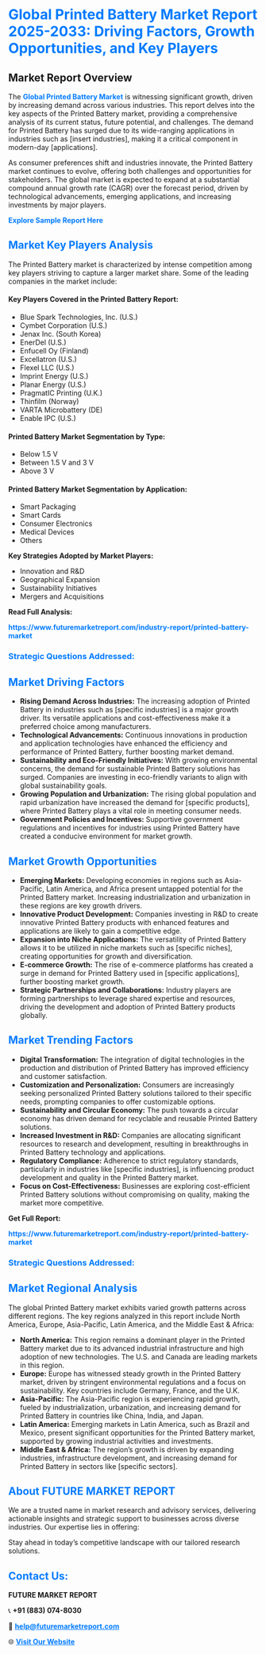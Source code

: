 <h1 style="color: #007BFF;">Global Printed Battery Market Report 2025-2033: Driving Factors, Growth Opportunities, and Key Players</h1>

<section id="overview">
<h2>Market Report Overview</h2>
<p>The <a href="https://www.futuremarketreport.com/industry-report/printed-battery-market" style="color: #007BFF; text-decoration: none;"><strong>Global Printed Battery Market</strong></a> is witnessing significant growth, driven by increasing demand across various industries. This report delves into the key aspects of the Printed Battery market, providing a comprehensive analysis of its current status, future potential, and challenges. The demand for Printed Battery has surged due to its wide-ranging applications in industries such as [insert industries], making it a critical component in modern-day [applications].</p>
<p>As consumer preferences shift and industries innovate, the Printed Battery market continues to evolve, offering both challenges and opportunities for stakeholders. The global market is expected to expand at a substantial compound annual growth rate (CAGR) over the forecast period, driven by technological advancements, emerging applications, and increasing investments by major players.</p>
</section>

<section id="overview">
<p><a href="https://www.futuremarketreport.com/request-sample/reportId=87802" style="color: #007BFF; text-decoration: none;"><strong>Explore Sample Report Here</strong></a></p>
</section>

<section id="key-players">
<h2 style="color: #007BFF;">Market Key Players Analysis</h2>
<p>The Printed Battery market is characterized by intense competition among key players striving to capture a larger market share. Some of the leading companies in the market include:</p>
<h4>Key Players Covered in the Printed Battery Report:</h4>
<ul><li>Blue Spark Technologies, Inc. (U.S.)</li><li>Cymbet Corporation (U.S.)</li><li>Jenax Inc. (South Korea)</li><li>EnerDel (U.S.)</li><li>Enfucell Oy (Finland)</li><li>Excellatron (U.S.)</li><li>Flexel LLC (U.S.)</li><li>Imprint Energy (U.S.)</li><li>Planar Energy (U.S.)</li><li>PragmatIC Printing (U.K.)</li><li>Thinfilm (Norway)</li><li>VARTA Microbattery (DE)</li><li>Enable IPC (U.S.)</li></ul>
<h4>Printed Battery Market Segmentation by Type:</h4>
<ul><li>Below 1.5 V</li><li>Between 1.5 V and 3 V</li><li>Above 3 V</li></ul>

<h4>Printed Battery Market Segmentation by Application:</h4>
<ul><li>Smart Packaging</li><li>Smart Cards</li><li>Consumer Electronics</li><li>Medical Devices</li><li>Others</li></ul>
<p><strong>Key Strategies Adopted by Market Players:</strong></p>
<ul>
<li>Innovation and R&D</li>
<li>Geographical Expansion</li>
<li>Sustainability Initiatives</li>
<li>Mergers and Acquisitions</li>
</ul>
</section>

<section>
<p><strong>Read Full Analysis: </strong></p><a href="https://www.futuremarketreport.com/industry-report/printed-battery-market" style="color: #007BFF; text-decoration: none;"><strong>https://www.futuremarketreport.com/industry-report/printed-battery-market</strong></a>
<h3 style="color: #007BFF;">Strategic Questions Addressed:</h3>
</section>

<section id="driving-factors">
<h2 style="color: #007BFF;">Market Driving Factors</h2>
<ul>
<li><strong>Rising Demand Across Industries:</strong> The increasing adoption of Printed Battery in industries such as [specific industries] is a major growth driver. Its versatile applications and cost-effectiveness make it a preferred choice among manufacturers.</li>
<li><strong>Technological Advancements:</strong> Continuous innovations in production and application technologies have enhanced the efficiency and performance of Printed Battery, further boosting market demand.</li>
<li><strong>Sustainability and Eco-Friendly Initiatives:</strong> With growing environmental concerns, the demand for sustainable Printed Battery solutions has surged. Companies are investing in eco-friendly variants to align with global sustainability goals.</li>
<li><strong>Growing Population and Urbanization:</strong> The rising global population and rapid urbanization have increased the demand for [specific products], where Printed Battery plays a vital role in meeting consumer needs.</li>
<li><strong>Government Policies and Incentives:</strong> Supportive government regulations and incentives for industries using Printed Battery have created a conducive environment for market growth.</li>
</ul>
</section>

<section id="growth-opportunities">
<h2 style="color: #007BFF;">Market Growth Opportunities</h2>
<ul>
<li><strong>Emerging Markets:</strong> Developing economies in regions such as Asia-Pacific, Latin America, and Africa present untapped potential for the Printed Battery market. Increasing industrialization and urbanization in these regions are key growth drivers.</li>
<li><strong>Innovative Product Development:</strong> Companies investing in R&D to create innovative Printed Battery products with enhanced features and applications are likely to gain a competitive edge.</li>
<li><strong>Expansion into Niche Applications:</strong> The versatility of Printed Battery allows it to be utilized in niche markets such as [specific niches], creating opportunities for growth and diversification.</li>
<li><strong>E-commerce Growth:</strong> The rise of e-commerce platforms has created a surge in demand for Printed Battery used in [specific applications], further boosting market growth.</li>
<li><strong>Strategic Partnerships and Collaborations:</strong> Industry players are forming partnerships to leverage shared expertise and resources, driving the development and adoption of Printed Battery products globally.</li>
</ul>
</section>

<section id="trending-factors">
<h2 style="color: #007BFF;">Market Trending Factors</h2>
<ul>
<li><strong>Digital Transformation:</strong> The integration of digital technologies in the production and distribution of Printed Battery has improved efficiency and customer satisfaction.</li>
<li><strong>Customization and Personalization:</strong> Consumers are increasingly seeking personalized Printed Battery solutions tailored to their specific needs, prompting companies to offer customizable options.</li>
<li><strong>Sustainability and Circular Economy:</strong> The push towards a circular economy has driven demand for recyclable and reusable Printed Battery solutions.</li>
<li><strong>Increased Investment in R&D:</strong> Companies are allocating significant resources to research and development, resulting in breakthroughs in Printed Battery technology and applications.</li>
<li><strong>Regulatory Compliance:</strong> Adherence to strict regulatory standards, particularly in industries like [specific industries], is influencing product development and quality in the Printed Battery market.</li>
<li><strong>Focus on Cost-Effectiveness:</strong> Businesses are exploring cost-efficient Printed Battery solutions without compromising on quality, making the market more competitive.</li>
</ul>
</section>

<section>
<p><strong>Get Full Report: </strong></p><a href="https://www.futuremarketreport.com/industry-report/printed-battery-market" style="color: #007BFF; text-decoration: none;"><strong>https://www.futuremarketreport.com/industry-report/printed-battery-market</strong></a>
<h3 style="color: #007BFF;">Strategic Questions Addressed:</h3>
</section>


<section id="regional-analysis">
<h2 style="color: #007BFF;">Market Regional Analysis</h2>
<p>The global Printed Battery market exhibits varied growth patterns across different regions. The key regions analyzed in this report include North America, Europe, Asia-Pacific, Latin America, and the Middle East & Africa:</p>
<ul>
<li><strong>North America:</strong> This region remains a dominant player in the Printed Battery market due to its advanced industrial infrastructure and high adoption of new technologies. The U.S. and Canada are leading markets in this region.</li>
<li><strong>Europe:</strong> Europe has witnessed steady growth in the Printed Battery market, driven by stringent environmental regulations and a focus on sustainability. Key countries include Germany, France, and the U.K.</li>
<li><strong>Asia-Pacific:</strong> The Asia-Pacific region is experiencing rapid growth, fueled by industrialization, urbanization, and increasing demand for Printed Battery in countries like China, India, and Japan.</li>
<li><strong>Latin America:</strong> Emerging markets in Latin America, such as Brazil and Mexico, present significant opportunities for the Printed Battery market, supported by growing industrial activities and investments.</li>
<li><strong>Middle East & Africa:</strong> The region’s growth is driven by expanding industries, infrastructure development, and increasing demand for Printed Battery in sectors like [specific sectors].</li>
</ul>
</section>

<footer>
<h2 style="color: #007BFF;">About FUTURE MARKET REPORT</h2>
<p>We are a trusted name in market research and advisory services, delivering actionable insights and strategic support to businesses across diverse industries. Our expertise lies in offering:</p>

<p>Stay ahead in today’s competitive landscape with our tailored research solutions.</p>

<h2 style="color: #007BFF;">Contact Us:</h2>
<p><strong>FUTURE MARKET REPORT</strong></p>
<p>📞 <strong>+91 (883) 074-8030</strong></p>
<p>📧 <strong><a href="mailto:help@futuremarketreport.com" style="color: #007BFF;">help@futuremarketreport.com</a></strong></p>
<p>🌐 <strong><a href="https://www.futuremarketreport.com/" style="color: #007BFF;">Visit Our Website</a></strong></p>
</footer>